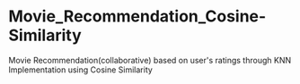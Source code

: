 # Movie_Recommendation_Cosine-Similarity
Movie Recommendation(collaborative) based on user's ratings through KNN Implementation using Cosine Similarity
